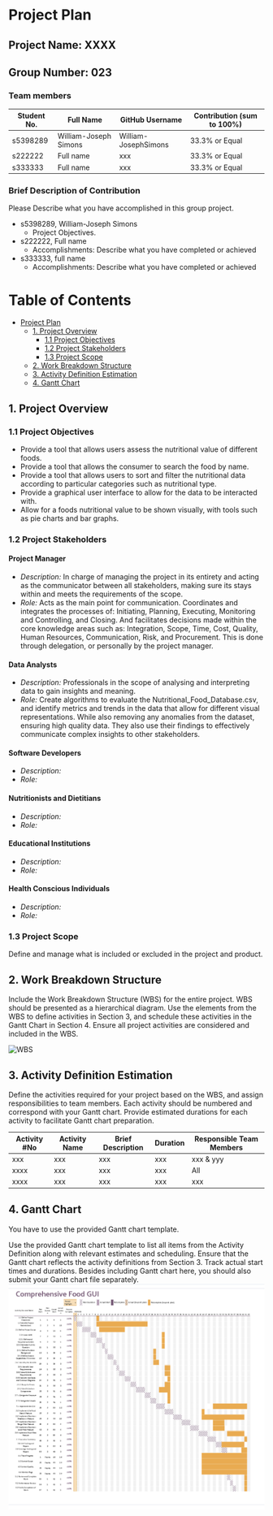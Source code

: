 # Project Plan

## Project Name: XXXX

## Group Number: 023

### Team members

| Student No. | Full Name             | GitHub Username      | Contribution (sum to 100%) |
|-------------|-----------------------|----------------------|----------------------------|
| s5398289    | William-Joseph Simons | William-JosephSimons | 33.3% or Equal             |
| s222222     | Full name             | xxx                  | 33.3% or Equal             |
| s333333     | Full name             | xxx                  | 33.3% or Equal             |

### Brief Description of Contribution

Please Describe what you have accomplished in this group project.

-  s5398289, William-Joseph Simons
   -  Project Objectives.
-  s222222, Full name
   -  Accomplishments: Describe what you have completed or achieved
-  s333333, full name
   -  Accomplishments: Describe what you have completed or achieved

<div style="page-break-after: always;"></div>

# Table of Contents

-  [Project Plan](#project-plan)
   -  [1. Project Overview](#1-project-overview)
      -  [1.1 Project Objectives](#11-project-objectives)
      -  [1.2 Project Stakeholders](#12-project-stakeholders)
      -  [1.3 Project Scope](#13-project-scope)
   -  [2. Work Breakdown Structure](#2-work-breakdown-structure)
   -  [3. Activity Definition Estimation](#3-activity-definition-estimation)
   -  [4. Gantt Chart](#4-gantt-chart)

<div style="page-break-after: always;"></div>

## 1. Project Overview

### 1.1 Project Objectives

- Provide a tool that allows users assess the nutritional value of different foods.  
- Provide a tool that allows the consumer to search the food by name.
- Provide a tool that allows users to sort and filter the nutritional data according to particular categories such as nutritional type.  
- Provide a graphical user interface to allow for the data to be interacted with.
- Allow for a foods nutritional value to be shown visually, with tools such as pie charts and bar graphs.

### 1.2 Project Stakeholders

#### Project Manager
- <h6 style="display: inline;"> Description: </h6> In charge of managing the project in its entirety and acting as the communicator between all stakeholders, making sure its stays within and meets the requirements of the scope.
- <h6 style="display: inline;"> Role: </h6> Acts as the main point for communication. Coordinates and integrates the processes of: Initiating, Planning, Executing, Monitoring and Controlling, and Closing. And facilitates decisions made within the core knowledge areas such as: Integration, Scope, Time, Cost, Quality, Human Resources, Communication, Risk, and Procurement. This is done through delegation, or personally by the project manager.

#### Data Analysts 
- <h6 style="display: inline;"> Description: </h6> Professionals in the scope of analysing and interpreting data to gain insights and meaning.
- <h6 style="display: inline;"> Role: </h6> Create algorithms to evaluate the Nutritional_Food_Database.csv, and identify metrics and trends in the data that allow for different visual representations. While also removing any anomalies from the dataset, ensuring high quality data. They also use their findings to effectively communicate complex insights to other stakeholders.

#### Software Developers
- <h6 style="display: inline;"> Description: </h6>
- <h6 style="display: inline;"> Role: </h6> 

#### Nutritionists and Dietitians
- <h6 style="display: inline;"> Description: </h6>
- <h6 style="display: inline;"> Role: </h6>

#### Educational Institutions
- <h6 style="display: inline;"> Description: </h6>
- <h6 style="display: inline;"> Role: </h6>

#### Health Conscious Individuals
- <h6 style="display: inline;"> Description: </h6>
- <h6 style="display: inline;"> Role: </h6>

### 1.3 Project Scope

Define and manage what is included or excluded in the project and product.

## 2. Work Breakdown Structure

Include the Work Breakdown Structure (WBS) for the entire project. WBS should be presented as a hierarchical diagram. Use the elements from the WBS to define activities in Section 3, and schedule these activities in the Gantt Chart in Section 4. Ensure all project activities are considered and included in the WBS.

![WBS](./WBS.jpg)

## 3. Activity Definition Estimation

Define the activities required for your project based on the WBS, and assign responsibilities to team members. Each activity should be numbered and correspond with your Gantt chart. Provide estimated durations for each activity to facilitate Gantt chart preparation.

| Activity #No | Activity Name | Brief Description | Duration | Responsible Team Members |
|--------------|---------------|-------------------|----------|--------------------------|
| xxx          | xxx           | xxx               | xxx      | xxx \& yyy               |
| xxxx         | xxx           | xxx               | xxx      | All                      |
| xxxx         | xxx           | xxx               | xxx      | xxx                      |

## 4. Gantt Chart

You have to use the provided Gantt chart template.

Use the provided Gantt chart template to list all items from the Activity Definition along with relevant estimates
and scheduling. Ensure that the Gantt chart reflects the activity definitions from Section 3. Track actual start
times and durations. Besides including Gantt chart here, you should also submit your Gantt chart file separately.
![Gantt Chart](./Gantt_chart.png)
